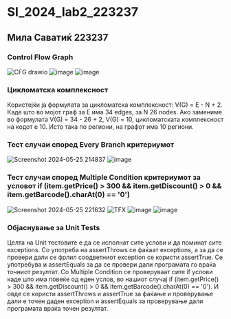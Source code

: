 # SI_2024_lab2_223237
## Мила Саватиќ 223237
### Control Flow Graph
![CFG drawio](https://github.com/milasavatic/SI_2024_lab2_223237/assets/164552422/7301d3db-cde0-4184-ada7-b219d3915594)
![image](https://github.com/milasavatic/SI_2024_lab2_223237/assets/164552422/126bfc72-635f-4ec2-9dfb-a4e7615aa90b)
![image](https://github.com/milasavatic/SI_2024_lab2_223237/assets/164552422/ccc37f2f-bf0e-4259-80ef-911c6a456533)
### Цикломатска комплексност
Користејќи ја формулата за цикломатска комплексност: V(G) = E - N + 2. Каде што во мојот граф за E има 34 edges, за N 26 nodes. Ако замениме во формулата V(G) = 34 - 26 + 2, V(G) = 10, цикломатската комплексност на кодот е 10. Исто така по региони, на графот има 10 региони. 
### Тест случаи според Every Branch критериумот
![Screenshot 2024-05-25 214837](https://github.com/milasavatic/SI_2024_lab2_223237/assets/164552422/4e9367f2-8596-4af2-86b1-b6a9074038b2)
![image](https://github.com/milasavatic/SI_2024_lab2_223237/assets/164552422/74b239ef-f46f-45c0-b1f6-53a4d3e24855)
### Тест случаи според Multiple Condition критериумот за условот if (item.getPrice() > 300 && item.getDiscount() > 0 && item.getBarcode().charAt(0) == '0')
![Screenshot 2024-05-25 221632](https://github.com/milasavatic/SI_2024_lab2_223237/assets/164552422/483dd931-ee5c-45f1-886e-050108c7678c)
![TFX](https://github.com/milasavatic/SI_2024_lab2_223237/assets/164552422/74ee2fb4-eed8-4a29-af8d-35849d31bbbc)
![image](https://github.com/milasavatic/SI_2024_lab2_223237/assets/164552422/0b508b34-36c2-4e98-b35b-8fd7c3abc7e1)
![image](https://github.com/milasavatic/SI_2024_lab2_223237/assets/164552422/4e50e553-4be1-47d1-a85b-f65d2cbf93bd)
### Објаснување за Unit Tests
Целта на Unit тестовите е да се исполнат сите услови и да поминат сите exceptions. Со употреба на assertThrows се фаќаат exceptions, a за да се провери дали се фрлил соодветниот exception се користи assertTrue. Се употребува и assertEquals за да се провери дали програмата го враќа точниот резултат.
Со Multiple Condition се проверуваат сите if услови каде што има повеќе од еден услов, во нашиот случај if (item.getPrice() > 300 && item.getDiscount() > 0 && item.getBarcode().charAt(0) == '0'). И овде се користи assertThrows и assertTrue за фаќање и проверување дали е точен даден exception и assertEquals за проверување дали програмата враќа точен резултат.
